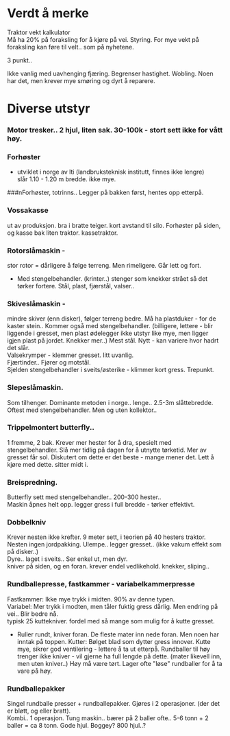 # Verdt å merke
Traktor vekt kalkulator  
Må ha 20% på foraksling for å kjøre på vei. Styring.
For mye vekt på foraksling kan føre til velt.. som på nyhetene.

3 punkt.. 

Ikke vanlig med uavhenging fjæring. Begrenser hastighet. Wobling. Noen har det, men krever mye smøring og dyrt å reparere.

# Diverse utstyr

### Motor tresker..  2 hjul, liten sak. 30-100k - stort sett ikke for vått høy.

### Forhøster
- utviklet i norge av lti (landbruksteknisk institutt, finnes ikke lengre)  
slår 1.10 - 1.20 m bredde. ikke mye.  

###nForhøster, totrinns..  Legger på bakken først, hentes opp etterpå.

### Vossakasse
ut av produksjon. bra i bratte teiger. kort avstand til silo. Forhøster på siden, og kasse bak liten traktor. kassetraktor.

### Rotorslåmaskin - 
stor rotor = dårligere å følge terreng. Men rimeligere. Går lett og fort.
- Med stengelbehandler. (krinter..) stenger som knekker strået så det tørker fortere. Stål, plast, fjærstål, valser..

### Skiveslåmaskin - 
mindre skiver (enn disker), følger terreng bedre. Må ha plastduker - for de kaster stein.. Kommer også med stengelbehandler. (billigere, lettere - blir liggende i gresset, men plast ødelegger ikke utstyr like mye, men ligger igjen plast på jordet. Knekker mer..) Mest stål.
Nytt - kan variere hvor hadrt det slår.  
Valsekrymper - klemmer gresset. litt uvanlig.  
Fjærtinder.. Fjører og motstål.  
Sjelden stengelbehandler i sveits/østerike - klimmer kort gress.
Trepunkt.

### Slepeslåmaskin. 
Som tilhenger. Dominante metoden i norge.. lenge.. 2.5-3m slåttebredde. Oftest med stengelbehandler.
Men og uten kollektor..  

### Trippelmontert butterfly.. 
1 fremme, 2 bak.  Krever mer hester for å dra, spesielt med stengelbehandler.
Slå mer tidlig på dagen for å utnytte tørketid. Mer av gresset får sol. Diskutert om dette er det beste - mange mener det.
Lett å kjøre med dette. sitter midt i.

### Breispredning. 
Butterfly sett med stengelbehandler.. 200-300 hester..  
Maskin åpnes helt opp. legger gress i full bredde - tørker effektivt.  

### Dobbelkniv  
Krever nesten ikke krefter. 9 meter sett, i teorien på 40 hesters traktor. Nesten ingen jordpakking. Ulempe.. legger gresset.. (ikke vakum effekt som på disker..)  
Dyre.. laget i sveits.. Ser enkel ut, men dyr.  
kniver på siden, og en foran. krever endel vedlikehold. knekker, sliping..  

### Rundballepresse, fastkammer - variabelkammerpresse
Fastkammer: Ikke mye trykk i midten.  90% av denne typen.  
Variabel: Mer trykk i modten, men tåler fuktig gress dårlig. Men endring på vei.. Blir bedre nå.  
typisk 25 kuttekniver. fordel med så mange som mulig for å kutte gresset.  
- Ruller rundt, kniver foran.
De fleste mater inn nede foran. Men noen har inntak på toppen.
Kutter: Bølget blad som dytter gress innover. Kutte mye, sikrer god ventilering - lettere å ta ut etterpå.
Rundballer til høy trenger ikke kniver - vil gjerne ha full lengde på dette. (mater likevell inn, men uten kniver..) Høy må være tørt.
Lager ofte "løse" rundballer for å ta vare på høy.

### Rundballepakker
Singel rundballe presser + rundballepakker. Gjøres i 2 operasjoner. (der det er bløtt, og eller bratt).  
Kombi.. 1 operasjon.  Tung maskin.. bærer på 2 baller ofte.. 5-6 tonn + 2 baller = ca 8 tonn. Gode hjul. Boggey? 800 hjul..?


